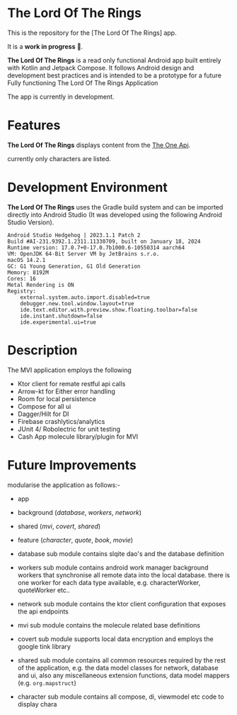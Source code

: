 The Lord Of The Rings
==================

This is the repository for the [The Lord Of The Rings] app.

It is a **work in progress** 🚧.

**The Lord Of The Rings** is a read only functional Android app built entirely with Kotlin and Jetpack Compose. It
follows Android design and development best practices and is intended to be a prototype for a future
Fully functioning The Lord Of The Rings Application

The app is currently in development.

# Features

**The Lord Of The Rings** displays content from the
[The One Api](https://the-one-api.dev/).

currently only characters are listed.

# Development Environment

**The Lord Of The Rings** uses the Gradle build system and can be imported directly into
Android Studio (It was developed using the following Android Studio Version).

```
Android Studio Hedgehog | 2023.1.1 Patch 2
Build #AI-231.9392.1.2311.11330709, built on January 18, 2024
Runtime version: 17.0.7+0-17.0.7b1000.6-10550314 aarch64
VM: OpenJDK 64-Bit Server VM by JetBrains s.r.o.
macOS 14.2.1
GC: G1 Young Generation, G1 Old Generation
Memory: 8192M
Cores: 16
Metal Rendering is ON
Registry:
    external.system.auto.import.disabled=true
    debugger.new.tool.window.layout=true
    ide.text.editor.with.preview.show.floating.toolbar=false
    ide.instant.shutdown=false
    ide.experimental.ui=true

```

# Description

The MVI application employs the following

* Ktor client for remate restful api calls
* Arrow-kt for Either error handling
* Room for local persistence
* Compose for all ui
* Dagger/Hilt for DI
* Firebase crashlytics/analytics
* JUnit 4/ Robolectric for unit testing
* Cash App molecule library/plugin for MVI

# Future Improvements

modularise the application as follows:-

* app
* background (*database*, *workers*, *network*)
* shared (*mvi*, *covert*, *shared*)
* feature (*character*, *quote*, *book*, *movie*)

* database sub module contains slqite dao's and the database definition
* workers sub module contains android work manager background workers that synchronise
all remote data into the local database. there is one worker for each data type available,
e.g. characterWorker, quoteWorker etc..
* network sub module contains the ktor client configuration that exposes the api endpoints

* mvi sub module contains the molecule related base definitions
* covert sub module supports local data encryption and employs the google tink library
* shared sub module contains all common resources required by the rest of the application, 
e.g. the data model classes for network, database and ui, also any miscellaneous extension functions,
data model mappers (e.g. `org.mapstruct`)

* character sub module contains all compose, di, viewmodel etc code to display chara


